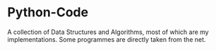 # Python-Code

A collection of Data Structures and Algorithms, most of which are my implementations. Some programmes are directly taken from the net.
